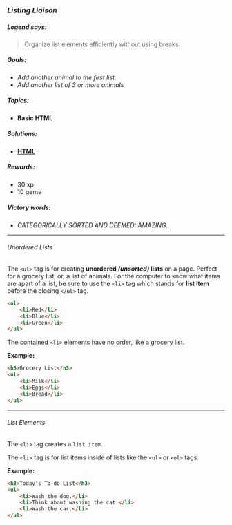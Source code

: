 ### _Listing Liaison_

##### _Legend says:_
> Organize list elements efficiently without using breaks.

##### _Goals:_
+ _Add another animal to the first list._
+ _Add another list of 3 or more animals_

##### _Topics:_
+ **Basic HTML**

##### _Solutions:_
+ **[HTML](Listing_Liaison.html)**

##### _Rewards:_
+ 30  xp
+ 10 gems

##### _Victory words:_
+ _CATEGORICALLY SORTED AND DEEMED: AMAZING._

___

###### _Unordered Lists_

The `<ul>` tag is for creating **unordered _(unsorted)_ lists** on a page. Perfect for a grocery list, or, a list of animals. For the computer to know what items are apart of a list, be sure to use the `<li>` tag which stands for **list item** before the closing `</ul>` tag.

```html
<ul>
    <li>Red</li>
    <li>Blue</li>
    <li>Green</li>
</ul>
```

The contained `<li>` elements have no order, like a grocery list.

**Example:**

```html
<h3>Grocery List</h3>
<ul>
    <li>Milk</li>
    <li>Eggs</li>
    <li>Bread</li>
</ul>
```

___

###### _List Elements_

The `<li>` tag creates a `list item`.

The `<li>` tag is for list items inside of lists like the `<ul>` or `<ol>` tags.

**Example:**

```html
<h3>Today's To-do List</h3>
<ul>
    <li>Wash the dog.</li>
    <li>Think about washing the cat.</li>
    <li>Wash the car.</li>
</ul>
```
